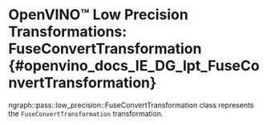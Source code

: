 # OpenVINO™ Low Precision Transformations: FuseConvertTransformation {#openvino_docs_IE_DG_lpt_FuseConvertTransformation}

ngraph::pass::low_precision::FuseConvertTransformation class represents the `FuseConvertTransformation` transformation.
